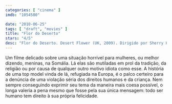 ```yaml
---
categories: [ "cinema" ]
imdb: "1054580"

date: "2010-06-25"
tags: [ "draft", "movies" ]
title: "Flor do Deserto"
stars: "4/5"
desc: "Flor do Deserto. Desert Flower (UK, 2009). Dirigido por Sherry Hormann. Escrito por Smita Bhide, Waris Dirie, Sherry Hormann, Cathleen Miller, Wüstenblume. Com Soraya Omar-Scego, Idriss Abdillahi Houfaneh, Awa Saïd Darar, Roun Daher Aïnan, Osman Aden Dalieg, Liya Kebede, Sally Hawkins, Meera Syal, Anna Hilgedieck."
---
```

Um filme delicado sobre uma situação horrível para mulheres, ou melhor dizendo, meninas, na Somália. Lá elas são mutiladas em prol da tradição, da religião ou por causa de qualquer outro motivo idiota como esse. A história de uma top model vinda de lá, refugiada na Europa, é o palco certeiro para a denúncia de uma violação séria dos direitos humanos e da criança. Nem sempre conseguindo exprimir seu tema da maneira mais coesa possível, o longa valeria a pena mesmo que fosse pela sua única mensagem: todo ser humano tem direito à sua própria felicidade.
